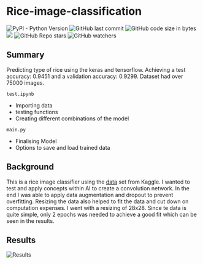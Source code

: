# Rice-image-classification

![PyPI - Python Version](https://img.shields.io/pypi/pyversions/tensorflow)
![GitHub last commit](https://img.shields.io/github/last-commit/Haliacal/Rice-Image-Classification)
![GitHub code size in bytes](https://img.shields.io/github/languages/code-size/Haliacal/Rice-Image-Classification)
[![](https://tokei.rs/b1/github/Haliacal/Rice-Image-Classification?category=lines)](https://github.com/Haliacal/Rice-Image-Classification) 
![GitHub Repo stars](https://img.shields.io/github/stars/Haliacal/Rice-Image-Classification?style=social)
![GitHub watchers](https://img.shields.io/github/watchers/Haliacal/Rice-Image-Classification?style=social)

## Summary

Predicting type of rice using the keras and tensorflow. Achieving a test accuracy: 0.9451 and a validation accuracy: 0.9299. Dataset had over 75000 images.

``` test.ipynb ```
* Importing data
* testing functions
* Creating different combinations of the model

``` main.py ```
* Finalising Model
* Options to save and load trained data

## Background

This is a rice image classifier using the [data](https://www.kaggle.com/datasets/muratkokludataset/rice-image-dataset) set from Kaggle. I wanted to test and apply concepts within AI to create a convolution network. In the end I was able to apply data augmentation and dropout to prevent overfitting. Resizing the data also helped to fit the data and cut down on computation expenses. I went with a resizing of 28x28.
Since te data is quite simple, only 2 epochs was needed to achieve a good fit which can be seen in the results.

## Results

![Results](assets/output.png)